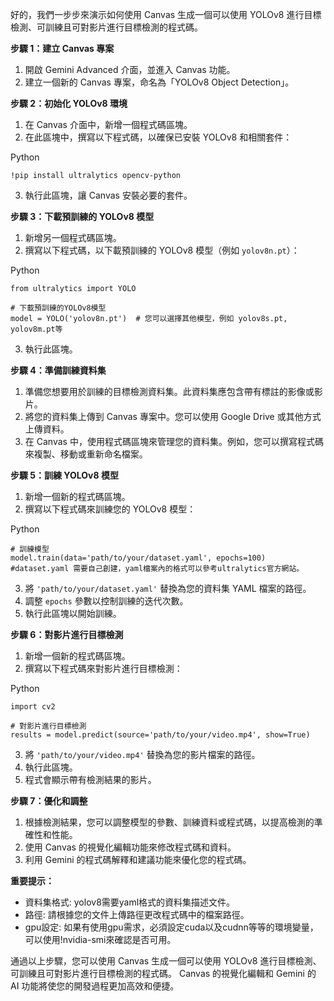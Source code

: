 
好的，我們一步步來演示如何使用 Canvas 生成一個可以使用 YOLOv8 進行目標檢測、可訓練且可對影片進行目標檢測的程式碼。

**步驟 1：建立 Canvas 專案**

1. 開啟 Gemini Advanced 介面，並進入 Canvas 功能。
2. 建立一個新的 Canvas 專案，命名為「YOLOv8 Object Detection」。

**步驟 2：初始化 YOLOv8 環境**

1. 在 Canvas 介面中，新增一個程式碼區塊。
2. 在此區塊中，撰寫以下程式碼，以確保已安裝 YOLOv8 和相關套件：

Python

```
!pip install ultralytics opencv-python
```

3. 執行此區塊，讓 Canvas 安裝必要的套件。

**步驟 3：下載預訓練的 YOLOv8 模型**

1. 新增另一個程式碼區塊。
2. 撰寫以下程式碼，以下載預訓練的 YOLOv8 模型（例如 `yolov8n.pt`）：

Python

```
from ultralytics import YOLO

# 下載預訓練的YOLOv8模型
model = YOLO('yolov8n.pt')  # 您可以選擇其他模型，例如 yolov8s.pt, yolov8m.pt等
```

3. 執行此區塊。

**步驟 4：準備訓練資料集**

1. 準備您想要用於訓練的目標檢測資料集。此資料集應包含帶有標註的影像或影片。
2. 將您的資料集上傳到 Canvas 專案中。您可以使用 Google Drive 或其他方式上傳資料。
3. 在 Canvas 中，使用程式碼區塊來管理您的資料集。例如，您可以撰寫程式碼來複製、移動或重新命名檔案。

**步驟 5：訓練 YOLOv8 模型**

1. 新增一個新的程式碼區塊。
2. 撰寫以下程式碼來訓練您的 YOLOv8 模型：

Python

```
# 訓練模型
model.train(data='path/to/your/dataset.yaml', epochs=100) #dataset.yaml 需要自己創建，yaml檔案內的格式可以參考ultralytics官方網站。
```

3. 將 `'path/to/your/dataset.yaml'` 替換為您的資料集 YAML 檔案的路徑。
4. 調整 `epochs` 參數以控制訓練的迭代次數。
5. 執行此區塊以開始訓練。

**步驟 6：對影片進行目標檢測**

1. 新增一個新的程式碼區塊。
2. 撰寫以下程式碼來對影片進行目標檢測：

Python

```
import cv2

# 對影片進行目標檢測
results = model.predict(source='path/to/your/video.mp4', show=True)
```

3. 將 `'path/to/your/video.mp4'` 替換為您的影片檔案的路徑。
4. 執行此區塊。
5. 程式會顯示帶有檢測結果的影片。

**步驟 7：優化和調整**

1. 根據檢測結果，您可以調整模型的參數、訓練資料或程式碼，以提高檢測的準確性和性能。
2. 使用 Canvas 的視覺化編輯功能來修改程式碼和資料。
3. 利用 Gemini 的程式碼解釋和建議功能來優化您的程式碼。

**重要提示：**

- 資料集格式: yolov8需要yaml格式的資料集描述文件。
- 路徑: 請根據您的文件上傳路徑更改程式碼中的檔案路徑。
- gpu設定: 如果有使用gpu需求，必須設定cuda以及cudnn等等的環境變量，可以使用!nvidia-smi來確認是否可用。

通過以上步驟，您可以使用 Canvas 生成一個可以使用 YOLOv8 進行目標檢測、可訓練且可對影片進行目標檢測的程式碼。 Canvas 的視覺化編輯和 Gemini 的 AI 功能將使您的開發過程更加高效和便捷。